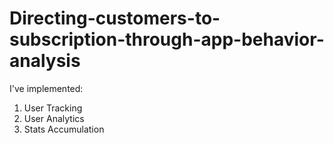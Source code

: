 # Directing-customers-to-subscription-through-app-behavior-analysis

I've implemented:
1. User Tracking
2. User Analytics
3. Stats Accumulation
